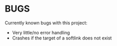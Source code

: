# BUGS

Currently known bugs with this project:

- Very little/no error handling
- Crashes if the target of a softlink does not exist

